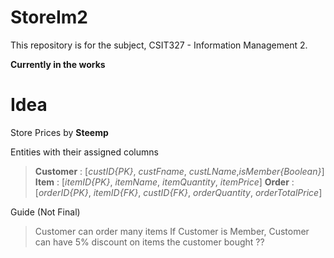 # StoreIm2

This repository is for the subject, CSIT327 - Information Management 2.

**Currently in the works**

# Idea

Store Prices by **Steemp**

Entities with their assigned columns
> **Customer** : [_custID{PK}_, _custFname_, _custLName_,_isMember{Boolean}_]
> **Item** : [_itemID{PK}_, _itemName_, _itemQuantity_, _itemPrice_]
> **Order** : [_orderID{PK}_, _itemID{FK}_, _custID{FK}_, _orderQuantity_, _orderTotalPrice_]

Guide (Not Final)
> Customer can order many items
> If Customer is Member, Customer can have 5% discount on items the customer bought
> ??

